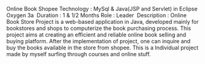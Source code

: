 Online Book Shopee
Technology : MySql & Java(JSP and Servlet) in Eclipse Oxygen 3a 
Duration : 1 & 1/2 Months
Role : Leader 
Description : Online Book Store Project is a web-based application in Java, developed mainly for bookstores and
shops to computerize the book purchasing process. This project aims at creating an efficient and reliable online
book selling and buying platform. After the implementation of project, one can inquire and buy the books
available in the store from shopee. This is a Individual project made by myself surfing through courses and
online stuff.
